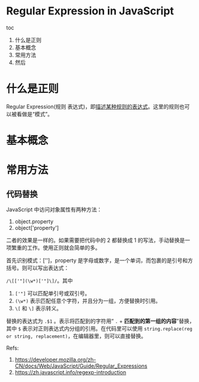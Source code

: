 # Regular Expression in JavaScript



toc

1. 什么是正则
2. 基本概念
3. 常用方法
4. 然后



# 什么是正则

Regular Expression(规则 表达式)，即[描述某种规则的表达式](https://zh.wikipedia.org/wiki/%E6%AD%A3%E5%88%99%E8%A1%A8%E8%BE%BE%E5%BC%8F#:~:text=%E7%9A%84%E6%84%8F%E6%80%9D%EF%BC%8CRegular-,Expression,-%E5%8D%B3%E2%80%9C%E6%8F%8F%E8%BF%B0%E6%9F%90%E7%A7%8D)。这里的规则也可以被看做是“模式”。



# 基本概念



# 常用方法

## 代码替换

JavaScript 中访问对象属性有两种方法：

1. object.property
2. object['property']

二者的效果是一样的。如果需要把代码中的 2 都替换成 1 的写法，手动替换是一项繁重的工作。使用正则就会简单的多。

首先识别模式：['<property>']，property 是字母或数字，是一个单词，而包裹的是引号和方括号。则可以写出表达式：

`/\[['"](\w*)['"]\]/`。其中

1.  `['"]` 可以匹配单引号或双引号。
2. `(\w*)` 表示匹配任意个字符，并且分为一组，方便替换时引用。
3. `\[`  和 `\]` 表示转义。

替换的表达式为 `.$1` 。表示将匹配到的字符用“ `.` + **匹配到的第一组的内容**”替换，其中 `$` 表示对正则表达式内分组的引用。在代码里可以使用 `string.replace(reg or string, replacement)`，在编辑器里，则可以直接替换。





Refs:

1. https://developer.mozilla.org/zh-CN/docs/Web/JavaScript/Guide/Regular_Expressions
2. https://zh.javascript.info/regexp-introduction